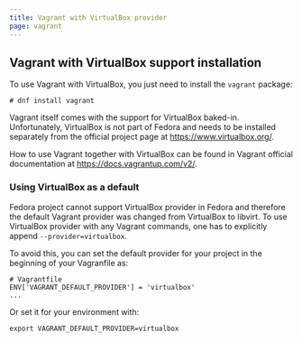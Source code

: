```yaml
---
title: Vagrant with VirtualBox provider
page: vagrant
---
```


## Vagrant with VirtualBox support installation


To use Vagrant with VirtualBox, you just need to install the `vagrant` package:

```
# dnf install vagrant
```

Vagrant itself comes with the support for VirtualBox baked-in. Unfortunately, VirtualBox is
not part of Fedora and needs to be installed separately from the official project page at
https://www.virtualbox.org/.

How to use Vagrant together with VirtualBox can be found in Vagrant official documentation
at https://docs.vagrantup.com/v2/.

### Using VirtualBox as a default

Fedora project cannot support VirtualBox provider in Fedora and therefore the default Vagrant
provider was changed from VirtualBox to libvirt. To use VirtualBox provider with any Vagrant
commands, one has to explicitly append `--provider=virtualbox`.

To avoid this, you can set the default provider for your project in the beginning of your
Vagranfile as:

```
# Vagrantfile
ENV['VAGRANT_DEFAULT_PROVIDER'] = 'virtualbox'
...
```

Or set it for your environment with:

```
export VAGRANT_DEFAULT_PROVIDER=virtualbox
```
